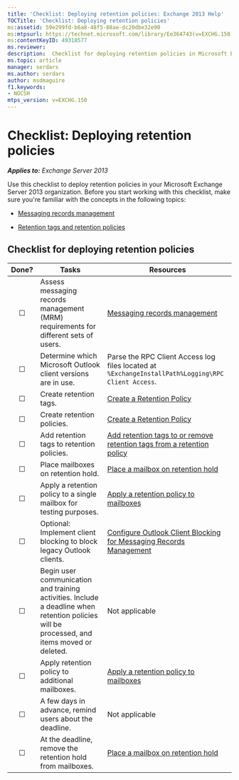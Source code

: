 ```yaml
---
title: 'Checklist: Deploying retention policies: Exchange 2013 Help'
TOCTitle: 'Checklist: Deploying retention policies'
ms:assetid: 59e299fd-b6a8-48f5-88ae-dc20dbe32e90
ms:mtpsurl: https://technet.microsoft.com/library/Ee364743(v=EXCHG.150)
ms:contentKeyID: 49318577
ms.reviewer: 
description:  Checklist for deploying retention policies in Microsoft Exchange
ms.topic: article
manager: serdars
ms.author: serdars
author: msdmaguire
f1.keywords:
- NOCSH
mtps_version: v=EXCHG.150
---
```


# Checklist: Deploying retention policies

_**Applies to:** Exchange Server 2013_

Use this checklist to deploy retention policies in your Microsoft Exchange Server 2013 organization. Before you start working with this checklist, make sure you're familiar with the concepts in the following topics:

- [Messaging records management](messaging-records-management-exchange-2013-help.md)

- [Retention tags and retention policies](retention-tags-and-policies-exchange-2013-help.md)

## Checklist for deploying retention policies

|Done?|Tasks|Resources|
|:---:|---|---|
|☐|Assess messaging records management (MRM) requirements for different sets of users.|[Messaging records management](messaging-records-management-exchange-2013-help.md)|
|☐|Determine which Microsoft Outlook client versions are in use.|Parse the RPC Client Access log files located at `%ExchangeInstallPath%Logging\RPC Client Access`.|
|☐|Create retention tags.|[Create a Retention Policy](create-a-retention-policy-exchange-2013-help.md)|
|☐|Create retention policies.|[Create a Retention Policy](create-a-retention-policy-exchange-2013-help.md)|
|☐|Add retention tags to retention policies.|[Add retention tags to or remove retention tags from a retention policy](add-or-remove-retention-tags-exchange-2013-help.md)|
|☐|Place mailboxes on retention hold.|[Place a mailbox on retention hold](mailbox-retention-hold-exchange-2013-help.md)|
|☐|Apply a retention policy to a single mailbox for testing purposes.|[Apply a retention policy to mailboxes](apply-retention-policy-exchange-2013-help.md)|
|☐|Optional: Implement client blocking to block legacy Outlook clients.|[Configure Outlook Client Blocking for Messaging Records Management](configure-outlook-client-blocking-exchange-2013-help.md)|
|☐|Begin user communication and training activities. Include a deadline when retention policies will be processed, and items moved or deleted.|Not applicable|
|☐|Apply retention policy to additional mailboxes.|[Apply a retention policy to mailboxes](apply-retention-policy-exchange-2013-help.md)|
|☐|A few days in advance, remind users about the deadline.|Not applicable|
|☐|At the deadline, remove the retention hold from mailboxes.|[Place a mailbox on retention hold](mailbox-retention-hold-exchange-2013-help.md)|
